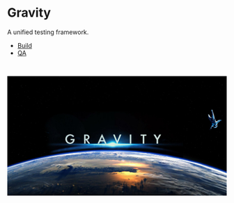 # Gravity

A unified testing framework.

- [Build](./docs/content/build/index.md)
- [QA](./docs/content/qa/index.md)

<br>

![Gravity](docs/content/images/gravity.jpg "Gravity")
